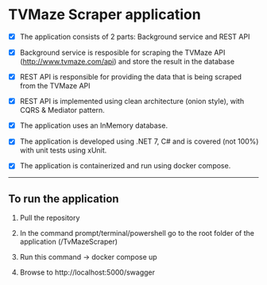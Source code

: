 # TVMaze Scraper application

- [x] The application consists of 2 parts: Background service and REST API

- [x] Background service is resposible for scraping the TVMaze API (http://www.tvmaze.com/api) and store the result in the database 

- [x] REST API is responsible for providing the data that is being scraped from the TVMaze API

- [x] REST API is implemented using clean architecture (onion style), with CQRS & Mediator pattern.

- [x] The application uses an InMemory database.

- [x] The application is developed using .NET 7, C# and is covered (not 100%) with unit tests using xUnit.

- [x] The application is containerized and run using docker compose.

------------------------------------------------------------

## To run the application

1. Pull the repository

2. In the command prompt/terminal/powershell go to the root folder of the application (/TvMazeScraper)

3. Run this command -> docker compose up

4. Browse to http://localhost:5000/swagger